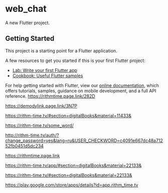 # web_chat

A new Flutter project.

## Getting Started

This project is a starting point for a Flutter application.

A few resources to get you started if this is your first Flutter project:

- [Lab: Write your first Flutter app](https://flutter.dev/docs/get-started/codelab)
- [Cookbook: Useful Flutter samples](https://flutter.dev/docs/cookbook)

For help getting started with Flutter, view our
[online documentation](https://flutter.dev/docs), which offers tutorials,
samples, guidance on mobile development, and a full API reference.
https://rithmtime.page.link/282D

https://demodylink.page.link/3N7P

https://rithm-time.tv/#section=digitalBooks&material=11433&

https://rithm-time.tv/some_word/ 

http://rithm-time.tv/auth/?change_password=yes&lang=ru&USER_CHECKWORD=c4091e667dc48a71252fb0451d5dc234

https://rithmtime.page.link

https://rithm-time.tv/app/#section=digitalBooks&material=22133&

https://rithm-time.tv/#section=digitalBooks&material=22133&

https://play.google.com/store/apps/details?id=app.rithm_time.tv
